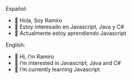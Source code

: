 Español:
- 👋 Hola, Soy Ramiro
- 👀 Estoy interesado en Javascript, Java y C#
- 🌱 Actualmente estoy aprendiendo Javascript

English:
- 👋 Hi, I’m Ramiro
- 👀 I’m interested in Javascript, Java and C#
- 🌱 I’m currently learning Javascript
